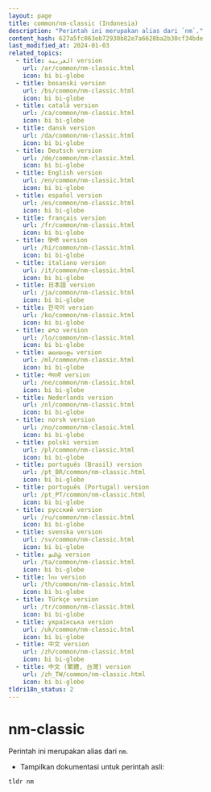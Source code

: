 ```yaml
---
layout: page
title: common/nm-classic (Indonesia)
description: "Perintah ini merupakan alias dari `nm`."
content_hash: 627a5fc063eb72930b82e7a6628ba2b30cf34bde
last_modified_at: 2024-01-03
related_topics:
  - title: العربية version
    url: /ar/common/nm-classic.html
    icon: bi bi-globe
  - title: bosanski version
    url: /bs/common/nm-classic.html
    icon: bi bi-globe
  - title: català version
    url: /ca/common/nm-classic.html
    icon: bi bi-globe
  - title: dansk version
    url: /da/common/nm-classic.html
    icon: bi bi-globe
  - title: Deutsch version
    url: /de/common/nm-classic.html
    icon: bi bi-globe
  - title: English version
    url: /en/common/nm-classic.html
    icon: bi bi-globe
  - title: español version
    url: /es/common/nm-classic.html
    icon: bi bi-globe
  - title: français version
    url: /fr/common/nm-classic.html
    icon: bi bi-globe
  - title: हिन्दी version
    url: /hi/common/nm-classic.html
    icon: bi bi-globe
  - title: italiano version
    url: /it/common/nm-classic.html
    icon: bi bi-globe
  - title: 日本語 version
    url: /ja/common/nm-classic.html
    icon: bi bi-globe
  - title: 한국어 version
    url: /ko/common/nm-classic.html
    icon: bi bi-globe
  - title: ລາວ version
    url: /lo/common/nm-classic.html
    icon: bi bi-globe
  - title: മലയാളം version
    url: /ml/common/nm-classic.html
    icon: bi bi-globe
  - title: नेपाली version
    url: /ne/common/nm-classic.html
    icon: bi bi-globe
  - title: Nederlands version
    url: /nl/common/nm-classic.html
    icon: bi bi-globe
  - title: norsk version
    url: /no/common/nm-classic.html
    icon: bi bi-globe
  - title: polski version
    url: /pl/common/nm-classic.html
    icon: bi bi-globe
  - title: português (Brasil) version
    url: /pt_BR/common/nm-classic.html
    icon: bi bi-globe
  - title: português (Portugal) version
    url: /pt_PT/common/nm-classic.html
    icon: bi bi-globe
  - title: русский version
    url: /ru/common/nm-classic.html
    icon: bi bi-globe
  - title: svenska version
    url: /sv/common/nm-classic.html
    icon: bi bi-globe
  - title: தமிழ் version
    url: /ta/common/nm-classic.html
    icon: bi bi-globe
  - title: ไทย version
    url: /th/common/nm-classic.html
    icon: bi bi-globe
  - title: Türkçe version
    url: /tr/common/nm-classic.html
    icon: bi bi-globe
  - title: українська version
    url: /uk/common/nm-classic.html
    icon: bi bi-globe
  - title: 中文 version
    url: /zh/common/nm-classic.html
    icon: bi bi-globe
  - title: 中文 (繁體, 台灣) version
    url: /zh_TW/common/nm-classic.html
    icon: bi bi-globe
tldri18n_status: 2
---
```

# nm-classic

Perintah ini merupakan alias dari `nm`.

- Tampilkan dokumentasi untuk perintah asli:

`tldr nm`
